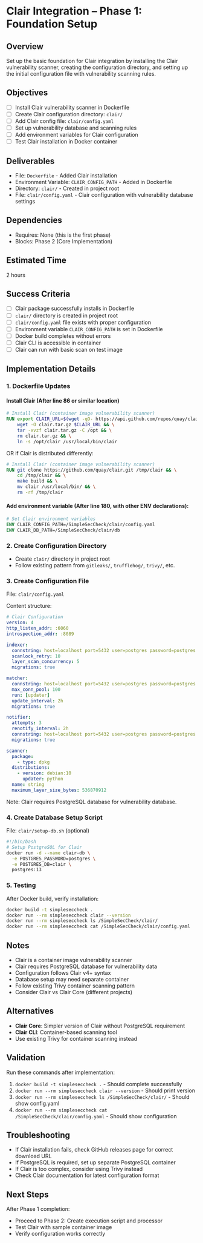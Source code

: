 # Clair Integration – Phase 1: Foundation Setup

## Overview
Set up the basic foundation for Clair integration by installing the Clair vulnerability scanner, creating the configuration directory, and setting up the initial configuration file with vulnerability scanning rules.

## Objectives
- [ ] Install Clair vulnerability scanner in Dockerfile
- [ ] Create Clair configuration directory: `clair/`
- [ ] Add Clair config file: `clair/config.yaml`
- [ ] Set up vulnerability database and scanning rules
- [ ] Add environment variables for Clair configuration
- [ ] Test Clair installation in Docker container

## Deliverables
- File: `Dockerfile` - Added Clair installation
- Environment Variable: `CLAIR_CONFIG_PATH` - Added in Dockerfile
- Directory: `clair/` - Created in project root
- File: `clair/config.yaml` - Clair configuration with vulnerability database settings

## Dependencies
- Requires: None (this is the first phase)
- Blocks: Phase 2 (Core Implementation)

## Estimated Time
2 hours

## Success Criteria
- [ ] Clair package successfully installs in Dockerfile
- [ ] `clair/` directory is created in project root
- [ ] `clair/config.yaml` file exists with proper configuration
- [ ] Environment variable `CLAIR_CONFIG_PATH` is set in Dockerfile
- [ ] Docker build completes without errors
- [ ] Clair CLI is accessible in container
- [ ] Clair can run with basic scan on test image

## Implementation Details

### 1. Dockerfile Updates

#### Install Clair (After line 86 or similar location)
```dockerfile
# Install Clair (container image vulnerability scanner)
RUN export CLAIR_URL=$(wget -qO- https://api.github.com/repos/quay/clair/releases/latest | grep browser_download_url | grep clair.*linux.*amd64 | cut -d '"' -f 4) && \
    wget -O clair.tar.gz $CLAIR_URL && \
    tar -xvzf clair.tar.gz -C /opt && \
    rm clair.tar.gz && \
    ln -s /opt/clair /usr/local/bin/clair
```

OR if Clair is distributed differently:
```dockerfile
# Install Clair (container image vulnerability scanner)
RUN git clone https://github.com/quay/clair.git /tmp/clair && \
    cd /tmp/clair && \
    make build && \
    mv clair /usr/local/bin/ && \
    rm -rf /tmp/clair
```

#### Add environment variable (After line 180, with other ENV declarations):
```dockerfile
# Set Clair environment variables
ENV CLAIR_CONFIG_PATH=/SimpleSecCheck/clair/config.yaml
ENV CLAIR_DB_PATH=/SimpleSecCheck/clair/db
```

### 2. Create Configuration Directory
- Create `clair/` directory in project root
- Follow existing pattern from `gitleaks/`, `trufflehog/`, `trivy/`, etc.

### 3. Create Configuration File
File: `clair/config.yaml`

Content structure:
```yaml
# Clair Configuration
version: 4
http_listen_addr: :6060
introspection_addr: :8089

indexer:
  connstring: host=localhost port=5432 user=postgres password=postgres dbname=clair sslmode=disable
  scanlock_retry: 10
  layer_scan_concurrency: 5
  migrations: true

matcher:
  connstring: host=localhost port=5432 user=postgres password=postgres dbname=clair sslmode=disable
  max_conn_pool: 100
  run: [updater]
  update_interval: 2h
  migrations: true

notifier:
  attempts: 3
  renotify_interval: 2h
  connstring: host=localhost port=5432 user=postgres password=postgres dbname=clair sslmode=disable
  migrations: true

scanner:
  package:
    - type: dpkg
  distributions:
    - version: debian:10
      updater: python
  name: string
  maximum_layer_size_bytes: 536870912
```

Note: Clair requires PostgreSQL database for vulnerability database.

### 4. Create Database Setup Script
File: `clair/setup-db.sh` (optional)

```bash
#!/bin/bash
# Setup PostgreSQL for Clair
docker run -d --name clair-db \
  -e POSTGRES_PASSWORD=postgres \
  -e POSTGRES_DB=clair \
  postgres:13
```

### 5. Testing
After Docker build, verify installation:
```bash
docker build -t simpleseccheck .
docker run --rm simpleseccheck clair --version
docker run --rm simpleseccheck ls /SimpleSecCheck/clair/
docker run --rm simpleseccheck cat /SimpleSecCheck/clair/config.yaml
```

## Notes
- Clair is a container image vulnerability scanner
- Clair requires PostgreSQL database for vulnerability data
- Configuration follows Clair v4+ syntax
- Database setup may need separate container
- Follow existing Trivy container scanning pattern
- Consider Clair vs Clair Core (different projects)

## Alternatives
- **Clair Core**: Simpler version of Clair without PostgreSQL requirement
- **Clair CLI**: Container-based scanning tool
- Use existing Trivy for container scanning instead

## Validation
Run these commands after implementation:
1. `docker build -t simpleseccheck .` - Should complete successfully
2. `docker run --rm simpleseccheck clair --version` - Should print version
3. `docker run --rm simpleseccheck ls /SimpleSecCheck/clair/` - Should show config.yaml
4. `docker run --rm simpleseccheck cat /SimpleSecCheck/clair/config.yaml` - Should show configuration

## Troubleshooting
- If Clair installation fails, check GitHub releases page for correct download URL
- If PostgreSQL is required, set up separate PostgreSQL container
- If Clair is too complex, consider using Trivy instead
- Check Clair documentation for latest configuration format

## Next Steps
After Phase 1 completion:
- Proceed to Phase 2: Create execution script and processor
- Test Clair with sample container image
- Verify configuration works correctly

